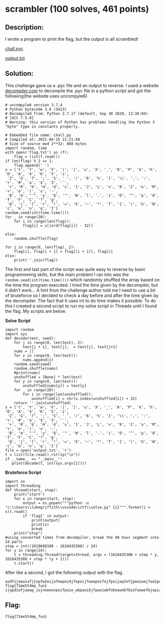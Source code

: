 # scrambler (100 solves, 461 points)

## Description:
I wrote a program to print the flag, but the output is all scrambled!

[chall.pyc](chall.pyc)

[output.txt](output.txt)

## Solution:
This challenge gave us a .pyc file and an output to reverse. I used a website [decompiler.com](https://www.decompiler.com/) to decompile the .pyc file in a python script and got the following(the website uses uncompyle6)

```python3
# uncompyle6 version 3.7.4
# Python bytecode 3.8 (3413)
# Decompiled from: Python 2.7.17 (default, Sep 30 2020, 13:38:04) 
# [GCC 7.5.0]
# Warning: this version of Python has problems handling the Python 3 "byte" type in constants properly.

# Embedded file name: chall.py
# Compiled at: 2021-04-15 21:21:48
# Size of source mod 2**32: 860 bytes
import random, time
with open('flag.txt') as (f):
    flag = list(f.read())
if len(flag) % 2 == 1:
    flag.append(' ')
x = ['t', 'Y', 'w', 'V', '|', ']', 'u', 'X', '_', '0', 'P', 'k', 'h', 'D', 'A', '4', 'K', '5', 'z',
 'Z', 'G', '7', ';', 'S', ' ', '/', '6', '%', '}', '\\', ',', ':', '>', '#', 'a', '$', '3', '`',
 '+', 'R', 'b', 'H', 'd', 's', '1', 'J', 'L', 'v', '9', '2', 'o', 'M', '<', 'e', '(', 'x', '-',
 'B', 'm', "'", 'y', 'Q', '"', 'W', 'l', '.', 'i', 'O', '^', 'p', '8', 'f', 'F', 'C', '?', 'g',
 '@', 'j', '[', 'r', '!', '=', 'E', '~', '*', 'T', '{', ')', 'U', 'N', 'c', '&', 'n', 'q', 'I']
random.seed(int(time.time()))
for _ in range(20):
    for i in range(len(flag)):
        flag[i] = x[(ord(flag[i]) - 32)]

else:
    random.shuffle(flag)

for i in range(0, len(flag), 2):
    flag[i], flag[i + 1] = flag[(i + 1)], flag[i]
else:
    print(''.join(flag))
```
The first and last part of the script was quite easy to reverse by basic programmming skills, but the main problem I ran into was the `random.seed(int(time.time()))` which randomly shuffled the array based on the time the program executed. I tried the time given by the decompiler, but it didn't work... A hint from the challenge author told me I need to use a bit of bruteforce so I decided to check a day before and after the time given by the decompiler. The fact that it uses int to do time makes it possible. To do this I created a second script to run my solve script in Threads until I found the flag. My scripts are below.

**Solve Script**
```python3
import random
import sys
def decode(text, seed):
    for j in range(0, len(text), 2):
        text[j + 1], text[j],  = text[j], text[j+1]
    nums = []
    for z in range(0, len(text)):
        nums.append(z)
    random.seed(seed)
    random.shuffle(nums)
    #print(nums)
    unshuffled = [None] * len(text)
    for y in range(0, len(text)):
        unshuffled[nums[y]] = text[y]
    for _ in range(20):
        for i in range(len(unshuffled)):
            unshuffled[i] = chr(x.index(unshuffled[i]) + 32)
    return ''.join(unshuffled)
x = ['t', 'Y', 'w', 'V', '|', ']', 'u', 'X', '_', '0', 'P', 'k', 'h', 'D', 'A', '4', 'K', '5', 'z',
 'Z', 'G', '7', ';', 'S', ' ', '/', '6', '%', '}', '\\', ',', ':', '>', '#', 'a', '$', '3', '`',
 '+', 'R', 'b', 'H', 'd', 's', '1', 'J', 'L', 'v', '9', '2', 'o', 'M', '<', 'e', '(', 'x', '-',
 'B', 'm', "'", 'y', 'Q', '"', 'W', 'l', '.', 'i', 'O', '^', 'p', '8', 'f', 'F', 'C', '?', 'g',
 '@', 'j', '[', 'r', '!', '=', 'E', '~', '*', 'T', '{', ')', 'U', 'N', 'c', '&', 'n', 'q', 'I']
file = open('output.txt', 'r')
t = list(file.read().rstrip("\n"))
if __name__ == "__main__":
   print(decode(t, int(sys.argv[1])))
```

**Bruteforce Script**
```python3
import os
import threading
def thread(start, stop):
    print("start")
    for x in range(start, stop):
        output = os.popen("""python -u "c:\\Users\\lukegriffith\\vscode\\ctf\\solve.py" {i}""".format(i = x)).read()
        if 'flag{' in output:
            print(output)
            print(x)
            break
    print("stop")
#using converted times from decompiler, break the 48 hour segment into 24 parts
step = int((1618608108 - 1618435308) / 24) 
for y in range(24):
    t = threading.Thread(target=thread, args = (1618435308 + step * y, 1618435308 + step * (y + 1)))
    t.start()
```
After like a second, I got the following output with the flag.

```
asdfijoewiafj{opfw2eijafewpoi4jfepoijfweapoifejfpoijep2ofjpoeiwajfae}pox{cnkvo3ivnopifiopnqdfaisjiposdfajifoaiweifjeeeeeewpjwefoipwefjpewofijfepoiwefjpofeijefpwoijeoiejepooeiopew flag{71me5t4mp_fun} ijapdiofjaewp_iojnoewnvpoifpoie_wbpaoibjfpaoiwbfoboawebfbiefaowefbjopiaewfjefeb_anieaiebn_faoebf2a2222aniopni2poabn2fbwnifabwfebnibfaepaebfiabfine2a5ebonfifbw8aeniafbe9asd3npoinxclknvokinawp3oinoink2xclnopinevpaoiwenapoiwev41poiawevnpaowevnapwveovinklnzdvslkvnlknpq3pi
```
## Flag:
`flag{71me5t4mp_fun}`
